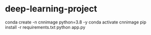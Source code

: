 # deep-learning-project

conda create -n cnnimage python=3.8 -y 
conda activate cnnimage
pip install -r requirements.txt
python app.py